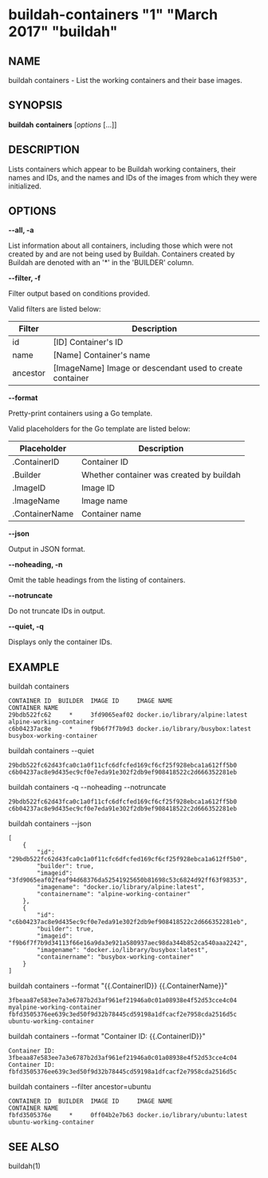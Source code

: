 # buildah-containers "1" "March 2017" "buildah"

## NAME
buildah containers - List the working containers and their base images.

## SYNOPSIS
**buildah** **containers** [*options* [...]]

## DESCRIPTION
Lists containers which appear to be Buildah working containers, their names and
IDs, and the names and IDs of the images from which they were initialized.

## OPTIONS

**--all, -a**

List information about all containers, including those which were not created
by and are not being used by Buildah.  Containers created by Buildah are
denoted with an '*' in the 'BUILDER' column.

**--filter, -f**

Filter output based on conditions provided.

Valid filters are listed below:

| **Filter**      | **Description**                                                     |
| --------------- | ------------------------------------------------------------------- |
| id              | [ID] Container's ID                                                 |
| name            | [Name] Container's name                                             |
| ancestor        | [ImageName] Image or descendant used to create container            |

**--format**

Pretty-print containers using a Go template.

Valid placeholders for the Go template are listed below:

| **Placeholder** | **Description**                          |
| --------------- | -----------------------------------------|
| .ContainerID    | Container ID                             |
| .Builder        | Whether container was created by buildah |
| .ImageID        | Image ID                                 |
| .ImageName      | Image name                               |
| .ContainerName  | Container name                           |

**--json**

Output in JSON format.

**--noheading, -n**

Omit the table headings from the listing of containers.

**--notruncate**

Do not truncate IDs in output.

**--quiet, -q**

Displays only the container IDs.

## EXAMPLE

buildah containers
```
CONTAINER ID  BUILDER  IMAGE ID     IMAGE NAME                       CONTAINER NAME
29bdb522fc62     *     3fd9065eaf02 docker.io/library/alpine:latest  alpine-working-container
c6b04237ac8e     *     f9b6f7f7b9d3 docker.io/library/busybox:latest busybox-working-container
```

buildah containers --quiet
```
29bdb522fc62d43fca0c1a0f11cfc6dfcfed169cf6cf25f928ebca1a612ff5b0
c6b04237ac8e9d435ec9cf0e7eda91e302f2db9ef908418522c2d666352281eb
```

buildah containers -q --noheading --notruncate
```
29bdb522fc62d43fca0c1a0f11cfc6dfcfed169cf6cf25f928ebca1a612ff5b0
c6b04237ac8e9d435ec9cf0e7eda91e302f2db9ef908418522c2d666352281eb
```

buildah containers --json
```
[
    {
        "id": "29bdb522fc62d43fca0c1a0f11cfc6dfcfed169cf6cf25f928ebca1a612ff5b0",
        "builder": true,
        "imageid": "3fd9065eaf02feaf94d68376da52541925650b81698c53c6824d92ff63f98353",
        "imagename": "docker.io/library/alpine:latest",
        "containername": "alpine-working-container"
    },
    {
        "id": "c6b04237ac8e9d435ec9cf0e7eda91e302f2db9ef908418522c2d666352281eb",
        "builder": true,
        "imageid": "f9b6f7f7b9d34113f66e16a9da3e921a580937aec98da344b852ca540aaa2242",
        "imagename": "docker.io/library/busybox:latest",
        "containername": "busybox-working-container"
    }
]
```

buildah containers --format "{{.ContainerID}} {{.ContainerName}}"
```
3fbeaa87e583ee7a3e6787b2d3af961ef21946a0c01a08938e4f52d53cce4c04 myalpine-working-container
fbfd3505376ee639c3ed50f9d32b78445cd59198a1dfcacf2e7958cda2516d5c ubuntu-working-container
```

buildah containers --format "Container ID: {{.ContainerID}}"
```
Container ID: 3fbeaa87e583ee7a3e6787b2d3af961ef21946a0c01a08938e4f52d53cce4c04
Container ID: fbfd3505376ee639c3ed50f9d32b78445cd59198a1dfcacf2e7958cda2516d5c
```

buildah containers --filter ancestor=ubuntu
```
CONTAINER ID  BUILDER  IMAGE ID     IMAGE NAME                       CONTAINER NAME
fbfd3505376e     *     0ff04b2e7b63 docker.io/library/ubuntu:latest  ubuntu-working-container
```

## SEE ALSO
buildah(1)

